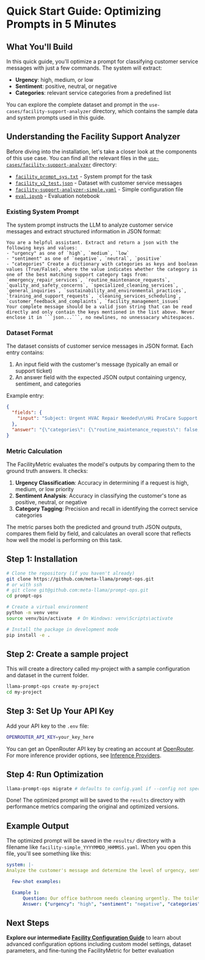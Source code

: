 # Quick Start Guide: Optimizing Prompts in 5 Minutes

## What You'll Build

In this quick guide, you'll optimize a prompt for classifying customer service messages with just a few commands. The system will extract:

- **Urgency**: high, medium, or low
- **Sentiment**: positive, neutral, or negative
- **Categories**: relevant service categories from a predefined list

You can explore the complete dataset and prompt in the `use-cases/facility-support-analyzer` directory, which contains the sample data and system prompts used in this guide.

## Understanding the Facility Support Analyzer

Before diving into the installation, let's take a closer look at the components of this use case. You can find all the relevant files in the [`use-cases/facility-support-analyzer`](../../../use-cases/facility-support-analyzer/) directory:

- [`facility_prompt_sys.txt`](../../use-cases/facility-support-analyzer/facility_prompt_sys.txt) - System prompt for the task
- [`facility_v2_test.json`](../../use-cases/facility-support-analyzer/facility_v2_test.json) - Dataset with customer service messages
- [`facility-support-analyzer-simple.yaml`](../../use-cases/facility-support-analyzer/facility-support-analyzer-simple.yaml) - Simple configuration file
- [`eval.ipynb`](../../use-cases/facility-support-analyzer/eval.ipynb) - Evaluation notebook

### Existing System Prompt

The system prompt instructs the LLM to analyze customer service messages and extract structured information in JSON format:

```
You are a helpful assistant. Extract and return a json with the following keys and values:
- "urgency" as one of `high`, `medium`, `low`
- "sentiment" as one of `negative`, `neutral`, `positive`
- "categories" Create a dictionary with categories as keys and boolean values (True/False), where the value indicates whether the category is one of the best matching support category tags from: `emergency_repair_services`, `routine_maintenance_requests`, `quality_and_safety_concerns`, `specialized_cleaning_services`, `general_inquiries`, `sustainability_and_environmental_practices`, `training_and_support_requests`, `cleaning_services_scheduling`, `customer_feedback_and_complaints`, `facility_management_issues`
Your complete message should be a valid json string that can be read directly and only contain the keys mentioned in the list above. Never enclose it in ```json...```, no newlines, no unnessacary whitespaces.
```

### Dataset Format

The dataset consists of customer service messages in JSON format. Each entry contains:

1. An input field with the customer's message (typically an email or support ticket)
2. An answer field with the expected JSON output containing urgency, sentiment, and categories

Example entry:

```json
{
  "fields": {
    "input": "Subject: Urgent HVAC Repair Needed\n\nHi ProCare Support Team,\n\nI'm reaching out with an urgent issue that needs immediate attention. Our HVAC system has been acting up for the past two days, and it's starting to affect the comfort of our living space. I've tried resetting the system and checking the filters, but nothing seems to work.\n\nCould you please send someone over as soon as possible?\n\nThank you,\n[Sender]"
  },
  "answer": "{\"categories\": {\"routine_maintenance_requests\": false, \"customer_feedback_and_complaints\": false, \"training_and_support_requests\": false, \"quality_and_safety_concerns\": false, \"sustainability_and_environmental_practices\": false, \"cleaning_services_scheduling\": false, \"specialized_cleaning_services\": false, \"emergency_repair_services\": true, \"facility_management_issues\": false, \"general_inquiries\": false}, \"sentiment\": \"positive\", \"urgency\": \"high\"}"
}
```

### Metric Calculation

The FacilityMetric evaluates the model's outputs by comparing them to the ground truth answers. It checks:

1. **Urgency Classification**: Accuracy in determining if a request is high, medium, or low priority
2. **Sentiment Analysis**: Accuracy in classifying the customer's tone as positive, neutral, or negative
3. **Category Tagging**: Precision and recall in identifying the correct service categories

The metric parses both the predicted and ground truth JSON outputs, compares them field by field, and calculates an overall score that reflects how well the model is performing on this task.

## Step 1: Installation

```bash
# Clone the repository (if you haven't already)
git clone https://github.com/meta-llama/prompt-ops.git
# or with ssh
# git clone git@github.com:meta-llama/prompt-ops.git
cd prompt-ops

# Create a virtual environment
python -m venv venv
source venv/bin/activate  # On Windows: venv\Scripts\activate

# Install the package in development mode
pip install -e .
```

## Step 2: Create a sample project

This will create a directory called my-project with a sample configuration and dataset in the current folder.

```bash
llama-prompt-ops create my-project
cd my-project
```

## Step 3: Set Up Your API Key

Add your API key to the `.env` file:

```bash
OPENROUTER_API_KEY=your_key_here
```

You can get an OpenRouter API key by creating an account at [OpenRouter](https://openrouter.ai/). For more inference provider options, see [Inference Providers](../inference_providers.md).

## Step 4: Run Optimization

```bash
llama-prompt-ops migrate # defaults to config.yaml if --config not specified
```

Done! The optimized prompt will be saved to the `results` directory with performance metrics comparing the original and optimized versions.

## Example Output

The optimized prompt will be saved in the `results/` directory with a filename like `facility-simple_YYYYMMDD_HHMMSS.yaml`. When you open this file, you'll see something like this:

````yaml
system: |-
Analyze the customer's message and determine the level of urgency, sentiment, and relevant categories. Extract and return a json with the keys "urgency", "sentiment", and "categories". The "urgency" key should have a value of "high", "medium", or "low", the "sentiment" key should have a value of "negative", "neutral", or "positive", and the "categories" key should have a dictionary with categories as keys and boolean values indicating whether the category is a best matching support category tag. The categories should include "emergency_repair_services", "routine_maintenance_requests", "quality_and_safety_concerns", "specialized_cleaning_services", "general_inquiries", "sustainability_and_environmental_practices", "training_and_support_requests", "cleaning_services_scheduling", "customer_feedback_and_complaints", and "facility_management_issues".

  Few-shot examples:

  Example 1:
      Question: Our office bathroom needs cleaning urgently. The toilets are clogged and there's water on the floor.
      Answer: {"urgency": "high", "sentiment": "negative", "categories": {"emergency_repair_services": true, "specialized_cleaning_services": true, "facility_management_issues": true, "emergency_repair_services": false, "routine_maintenance_requests": false, "quality_and_safety_concerns": false, "general_inquiries": false, "sustainability_and_environmental_practices": false, "training_and_support_requests": false, "customer_feedback_and_complaints": false}}
````

## Next Steps

**Explore our intermediate [Facility Configuration Guide](../intermediate/README.md)** to learn about advanced configuration options including custom model settings, dataset parameters, and fine-tuning the FacilityMetric for better evaluation
